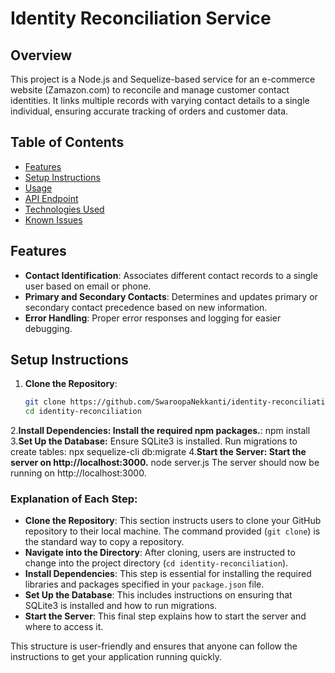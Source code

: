 # Identity Reconciliation Service

## Overview

This project is a Node.js and Sequelize-based service for an e-commerce website (Zamazon.com) to reconcile and manage customer contact identities. It links multiple records with varying contact details to a single individual, ensuring accurate tracking of orders and customer data.

## Table of Contents

- [Features](#features)
- [Setup Instructions](#setup-instructions)
- [Usage](#usage)
- [API Endpoint](#api-endpoint)
- [Technologies Used](#technologies-used)
- [Known Issues](#known-issues)

## Features

- **Contact Identification**: Associates different contact records to a single user based on email or phone.
- **Primary and Secondary Contacts**: Determines and updates primary or secondary contact precedence based on new information.
- **Error Handling**: Proper error responses and logging for easier debugging.

## Setup Instructions

1. **Clone the Repository**:
   ```bash
   git clone https://github.com/SwaroopaNekkanti/identity-reconciliation.git
   cd identity-reconciliation
2.**Install Dependencies: Install the required npm packages.**:
       npm install
3.**Set Up the Database:**
          Ensure SQLite3 is installed.
          Run migrations to create tables:
                          npx sequelize-cli db:migrate
4.**Start the Server: Start the server on http://localhost:3000.**
            node server.js
   The server should now be running on http://localhost:3000.

### Explanation of Each Step:

- **Clone the Repository**: This section instructs users to clone your GitHub repository to their local machine. The command provided (`git clone`) is the standard way to copy a repository.
- **Navigate into the Directory**: After cloning, users are instructed to change into the project directory (`cd identity-reconciliation`).
- **Install Dependencies**: This step is essential for installing the required libraries and packages specified in your `package.json` file.
- **Set Up the Database**: This includes instructions on ensuring that SQLite3 is installed and how to run migrations.
- **Start the Server**: This final step explains how to start the server and where to access it.

This structure is user-friendly and ensures that anyone can follow the instructions to get your application running quickly.


   
